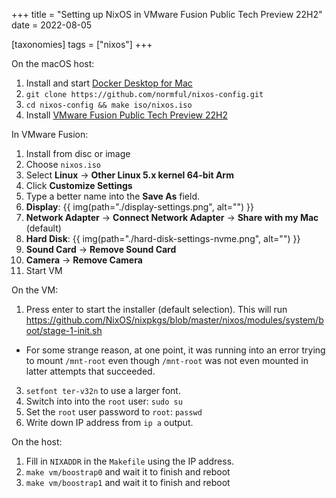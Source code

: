 +++
title = "Setting up NixOS in VMware Fusion Public Tech Preview 22H2"
date = 2022-08-05

[taxonomies]
tags = ["nixos"]
+++

On the macOS host:

1. Install and start [Docker Desktop for Mac](https://docs.docker.com/desktop/install/mac-install)
2. `git clone https://github.com/normful/nixos-config.git`
3. `cd nixos-config && make iso/nixos.iso`
4. Install [VMware Fusion Public Tech Preview 22H2](https://customerconnect.vmware.com/downloads/get-download?downloadGroup=FUS-PUBTP-22H2)

In VMware Fusion:
1. Install from disc or image
1. Choose `nixos.iso`
1. Select **Linux** -> **Other Linux 5.x kernel 64-bit Arm**
1. Click **Customize Settings**
1. Type a better name into the **Save As** field.
1. **Display**:
    {{ img(path="./display-settings.png", alt="") }}
1. **Network Adapter** -> **Connect Network Adapter** -> **Share with my Mac** (default)
1. **Hard Disk**:
    {{ img(path="./hard-disk-settings-nvme.png", alt="") }}
1. **Sound Card** -> **Remove Sound Card**
1. **Camera** -> **Remove Camera**
1. Start VM

On the VM:
1. Press enter to start the installer (default selection). This will run https://github.com/NixOS/nixpkgs/blob/master/nixos/modules/system/boot/stage-1-init.sh
  - For some strange reason, at one point, it was running into an error trying to mount `/mnt-root` even though `/mnt-root` was not even mounted in latter attempts that succeeded.
3. `setfont ter-v32n` to use a larger font.
2. Switch into into the `root` user: `sudo su`
3. Set the `root` user password to `root`: `passwd`
4. Write down IP address from `ip a` output.

On the host:
1. Fill in `NIXADDR` in the `Makefile` using the IP address.
1. `make vm/boostrap0` and wait it to finish and reboot
1. `make vm/boostrap1` and wait it to finish and reboot

